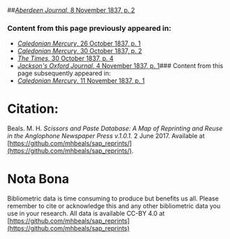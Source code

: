 ##[*Aberdeen Journal*, 8 November 1837, p. 2](https://mhbeals.github.io/sap_html/Aberdeen-Journal/Aberdeen-Journal-8-November-1837-p-2)

### Content from this page previously appeared in:
+ [*Caledonian Mercury*, 26 October 1837, p. 1](https://mhbeals.github.io/sap_html/Caledonian-Mercury/Caledonian-Mercury-26-October-1837-p-1)
+ [*Caledonian Mercury*, 30 October 1837, p. 2](https://mhbeals.github.io/sap_html/Caledonian-Mercury/Caledonian-Mercury-30-October-1837-p-2)
+ [*The Times*, 30 October 1837, p. 4](https://mhbeals.github.io/sap_html/The-Times/The-Times-30-October-1837-p-4)
+ [*Jackson's Oxford Journal*, 4 November 1837, p. 1](https://mhbeals.github.io/sap_html/Jackson's-Oxford-Journal/Jackson's-Oxford-Journal-4-November-1837-p-1)### Content from this page subsequently appeared in:
+ [*Caledonian Mercury*, 11 November 1837, p. 1](https://mhbeals.github.io/sap_html/Caledonian-Mercury/Caledonian-Mercury-11-November-1837-p-1)
                    
# Citation: 

Beals. M. H. *Scissors and Paste Database: A Map of Reprinting and Reuse in the Anglophone Newspaper Press v.1.0.1.* 2 June 2017. Available at [https://github.com/mhbeals/sap_reprints/](https://github.com/mhbeals/sap_reprints/). 
                    
# Nota Bona

Bibliometric data is time consuming to produce but benefits us all. Please remember to cite or acknowledge this and any other bibliometric data you use in your research. All data is available CC-BY 4.0 at [https://github.com/mhbeals/sap_reprints](https://github.com/mhbeals/sap_reprints)
